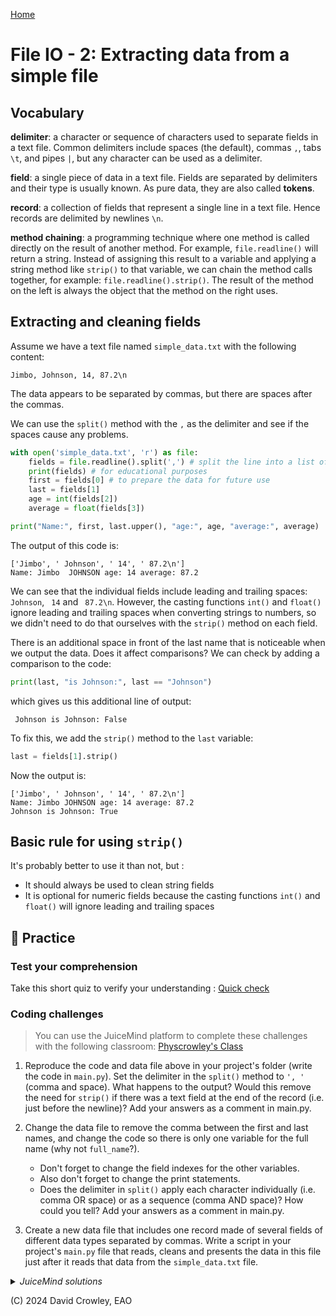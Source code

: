 [Home](index.md#lessons) 

# File IO - 2: Extracting data from a simple file

## Vocabulary

**delimiter**: a character or sequence of characters used to separate fields in a text file. Common delimiters include spaces (the default), commas `,`, tabs `\t`, and pipes `|`, but any character can be used as a delimiter.

**field**: a single piece of data in a text file. Fields are separated by delimiters and their type is usually known. As pure data, they are also called **tokens**.

**record**: a collection of fields that represent a single line in a text file. Hence records are delimited by newlines `\n`.

**method chaining**: a programming technique where one method is called directly on the result of another method. For example, `file.readline()` will return a string. Instead of assigning this result to a variable and applying a string method like `strip()` to that variable, we can chain the method calls together, for example: `file.readline().strip()`. The result of the method on the left is always the object that the method on the right uses.

## Extracting and cleaning fields

Assume we have a text file named `simple_data.txt` with the following content:

```
Jimbo, Johnson, 14, 87.2\n
```

The data appears to be separated by commas, but there are spaces after the commas. 

We can use the `split()` method with the `,` as the delimiter and see if the spaces cause any problems.

```python
with open('simple_data.txt', 'r') as file:
    fields = file.readline().split(',') # split the line into a list of fields
    print(fields) # for educational purposes
    first = fields[0] # to prepare the data for future use
    last = fields[1]
    age = int(fields[2])
    average = float(fields[3])

print("Name:", first, last.upper(), "age:", age, "average:", average)
```

The output of this code is:

```
['Jimbo', ' Johnson', ' 14', ' 87.2\n']
Name: Jimbo  JOHNSON age: 14 average: 87.2
```

We can see that the individual fields include leading and trailing spaces: ` Johnson`, ` 14` and ` 87.2\n`. However, the casting functions `int()` and `float()` ignore leading and trailing spaces when converting strings to numbers, so we didn't need to do that ourselves with the `strip()` method on each field.

There is an additional space in front of the last name that is noticeable when we output the data. Does it affect comparisons? We can check by adding a comparison to the code:

```python
print(last, "is Johnson:", last == "Johnson")
```

which gives us this additional line of output:

```
 Johnson is Johnson: False
```

To fix this, we add the `strip()` method to the `last` variable:

```python
last = fields[1].strip()
```

Now the output is:

```
['Jimbo', ' Johnson', ' 14', ' 87.2\n']
Name: Jimbo JOHNSON age: 14 average: 87.2
Johnson is Johnson: True
```

## Basic rule for using `strip()`

It's probably better to use it than not, but :

- It should always be used to clean string fields
- It is optional for numeric fields because the casting functions `int()` and `float()` will ignore leading and trailing spaces


## 📝 Practice

### Test your comprehension

Take this short quiz to verify your understanding : [Quick check](./review/2-fields.html)

### Coding challenges

> You can use the JuiceMind platform to complete these challenges with the following classroom: [Physcrowley's Class](https://play.juicemind.com/dashboard/teams/XUUbpCs933IEk84h7SFH/item/802271cf-be62-45b4-9886-2373b8bfd553)

1. Reproduce the code and data file above in your project's folder (write the code in `main.py`). Set the delimiter in the `split()` method to `', '` (comma and space). What happens to the output? Would this remove the need for `strip()` if there was a text field at the end of the record (i.e. just before the newline)? Add your answers as a comment in main.py.

2. Change the data file to remove the comma between the first and last names, and change the code so there is only one variable for the full name (why not `full_name`?). 
   - Don't forget to change the field indexes for the other variables. 
   - Also don't forget to change the print statements. 
   - Does the delimiter in `split()` apply each character individually (i.e. comma OR space) or as a sequence (comma AND space)? How could you tell? Add your answers as a comment in main.py.

3. Create a new data file that includes one record made of several fields of different data types separated by commas. Write a script in your project's `main.py` file that reads, cleans and presents the data in this file just after it reads that data from the `simple_data.txt` file.

<details><summary><i>JuiceMind solutions</i></summary>

<p>main.py</p>

<pre><code class="language-python">	
with open('simple_data.txt', 'r') as file:
    fields = file.readline().split(', ')
    print(fields) # for educational purposes
    # first = fields[0]
    # last = fields[1]
    full = fields[0]
    age = int(fields[1])
    average = float(fields[2])

print("Name:", full, "age:", age, "average:", average)
# print(last, "is Johnson:", last == "Johnson")

"""
Answers
1. The extra spaces disappear in the output and we get:
['Jimbo', 'Johnson', '14', '87.2\n']... however the '\n' is still
there, so we still need a 'strip()' call if the last field is a
string

2. The delimiter is applied as a sequence, not as a set of individual
separators. If they applied individually, then the two names (separated
by a space), would not be a single field but two distinct fields. Instead
we got ['Jimbo Johnson', '14', '87.2\n'] so the ', ' delimiter only applied when both characters were present in that sequence.
"""

#
# ONE POSSIBILITY FOR #3
#

with open("weather.txt", "r") as file:
  fields = file.readline().split(", ")
  # skipping field[0]
  temperature = float(fields[1])
  uv = int(fields[2])
  sky = fields[3].strip()

print("The weather today is", sky, "with a temperture of", temperature, "Celcius")
print("and a UV index of", uv)
</code></pre>

<p>simple_data.txt</p>

<pre>
Jimbo Johnson, 14, 87.2

</pre>	

<p>weather.txt</p>

<pre>
weather, 25.2, 9, sunny

</pre>	

</details>
<p></p>

(C) 2024 David Crowley, EAO
